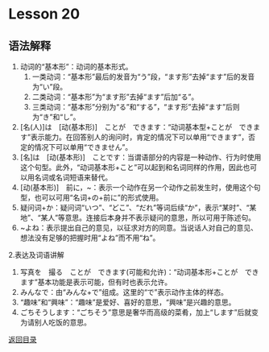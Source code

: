# Lesson 20

## 语法解释

1. 动词的“基本形”：动词的基本形式。
	1. 一类动词：“基本形”最后的发音为“う”段，“ます形”去掉“ます”后的发音为“い”段。
	2. 二类动词：“基本形”为“ます形”去掉“ます”后加“る”。
	3. 三类动词：“基本形”分别为“る”和“する”，“ます形”去掉“ます”后则为“き”和“し”。
2. [名(人)]は　[动(基本形)]　ことが　できます：“动词基本型+ことが　できます”表示能力。在回答别人的询问时，肯定的情况下可以单用“できます”，否定的情况下可以单用“できません”。
3. [名]は　[动(基本形)]　ことです：当谓语部分的内容是一种动作、行为时使用这个句型。此外，“动词基本形+こと”可以起到和名词同样的作用，因此也可以用名词或名词短语来替代。
4. [动(基本形)]　前に，~：表示一个动作在另一个动作之前发生时，使用这个句型，也可以可用“名词+の+前に”的形式使用。
5. 疑问词+か：疑问词“いつ”、“どこ”、“だれ”等词后续“か”，表示“某时”、“某地”、“某人”等意思。连接后本身并不表示疑问的意思，所以可用于陈述句。
6. ~よね：表示提出自己的意见，以征求对方的同意。当说话人对自己的意见、想法没有足够的把握时用“よね”而不用“ね”。

2.表达及词语讲解
1. 写真を　撮る　ことが　できます(可能和允许)：“动词基本形+ことが　できます”基本功能是表示可能，但有时也表示允许。
2. みんなで：由“みんな+で”组成。这里的“で”表示动作主体的样态。
3. “趣味”和“興味”：“趣味”是爱好、喜好的意思，“興味”是兴趣的意思。
4. ごちそうします：“ごちそう”意思是奢华而高级的菜肴，加上“します”后就变为请别人吃饭的意思。

[返回目录](../..)
